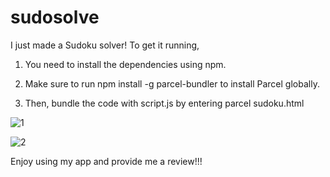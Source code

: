 # sudosolve


I just made a Sudoku solver! To get it running,

1.  You need to install the dependencies using npm. 

2. Make sure to run npm install -g parcel-bundler to install Parcel globally. 

3. Then, bundle the code with script.js by entering parcel sudoku.html


![1](https://github.com/user-attachments/assets/e32a7e8c-6952-4bcc-8c58-bb4dbaf04180)


![2](https://github.com/user-attachments/assets/f8b618a4-3744-480e-93ec-89fda27a4d5c)


Enjoy using my app and provide me a review!!!
